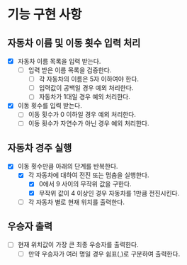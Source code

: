 # 기능 구현 사항

## 자동차 이름 및 이동 횟수 입력 처리
- [x] 자동차 이름 목록을 입력 받는다.
  - [ ] 입력 받은 이름 목록을 검증한다.
     - [ ] 각 자동차의 이름은 5자 이하여야 한다.
     - [ ] 입력값이 공백일 경우 예외 처리한다.
     - [ ] 자동차가 1대일 경우 예외 처리한다.
- [x] 이동 횟수를 입력 받는다.
  - [ ] 이동 횟수가 0 이하일 경우 예외 처리한다.
  - [ ] 이동 횟수가 자연수가 아닌 경우 예외 처리한다.

## 자동차 경주 실행
- [x] 이동 횟수만큼 아래의 단계를 반복한다.
  - [x] 각 자동차에 대하여 전진 또는 멈춤을 실행한다.
    - [x] 0에서 9 사이의 무작위 값을 구한다.
    - [x] 무작위 값이 4 이상인 경우 자동차를 1만큼 전진시킨다.
  - [ ] 각 자동차 별로 현재 위치를 출력한다.

## 우승자 출력
- [ ] 현재 위치값이 가장 큰 최종 우승자를 출력한다.
  - [ ] 만약 우승자가 여러 명일 경우 쉼표(,)로 구분하여 출력한다.
